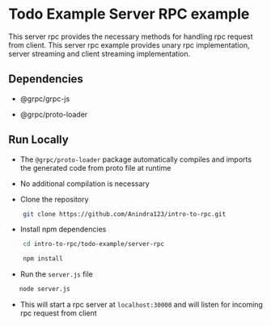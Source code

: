 # Todo Example Server RPC example
This server rpc provides the necessary methods for handling rpc request from client. This server rpc example provides unary rpc implementation, server streaming and client streaming implementation.

## Dependencies
- @grpc/grpc-js

- @grpc/proto-loader


## Run Locally

- The ``@grpc/proto-loader`` package automatically compiles and imports the generated code from proto file at runtime

- No additional compilation is necessary

- Clone the repository

```bash
    git clone https://github.com/Anindra123/intro-to-rpc.git
```

- Install npm dependencies

```bash
    cd intro-to-rpc/todo-example/server-rpc

    npm install
```

- Run the ``server.js`` file

```bash
   node server.js
```

- This will start a rpc server at ``localhost:30000`` and will listen for incoming rpc request from client

